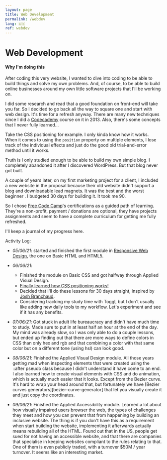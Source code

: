 ```yaml
---
layout: page
title: Web Development
permalink: /webdev
lang: 🇺🇸
ref: webdev
---
```

# Web Development

#### Why I'm doing this

After coding this very website, I wanted to dive into coding to be able to build things and solve my own problems. And, of course, to be able to build online businesses around my own little software projects that I'll be working on.

I did some research and read that a good foundation on front-end will take you far. So I decided to go back all the way to square one and start with web design. It's time for a refresh anyway. There are many new techniques since I did a [Codecademy][codecademy] course on it in 2013. Also, there's some concepts that I never fully learned...

Take the CSS positioning for example. I only kinda know how it works. When it comes to using the `position` property on multiple elements, I lose track of the individual effects and just do the good old trial-and-error method until it works.

Truth is I only studied enough to be able to build my own simple blog. I completely abandoned it after I discovered WordPress. But that blog never got built.

A couple of years later, on my first marketing project for a client, I included a new website in the proposal because their old website didn't support a blog and downloadable lead magnets. It was the best and the worst beginner . I budgeted 30 days for building it. It took me 90.

So I chose [Free Code Camp][freecodecamp]'s certifications as a guided path of learning. They're a non-profit, payment / donations are optional, they have projects assignments and seem to have a complete curriculum for getting me fully refreshed.

I'll keep a journal of my progress here.

Activity Log:

- *05/06/21*: started and finished the first module in [Responsive Web Design][responsive-web-design], the one on Basic HTML and HTML5.

- *06/06/21*:
    - Finished the module on Basic CSS and got halfway through Applied Visual Design.
    - [Finally learned how CSS positioning works!][css-positioning-twitter-thread]
    - Decided that I'll do these lessons for 30 days straight, inspired by [Josh Branchaud][30-days-of-x].
    - Considering tracking my study time with Toggl, but I don't usually like adding new daily tools to my workflow. Let's experiment and see if it has any benefits.

- *07/06/21*: Got stuck in adult life bureaucracy and didn't have much time to study. Made sure to put in at least half an hour at the end of the day. My mind was already slow, so I was only able to do a couple lessons, but ended up finding out that there are more ways to define colors in CSS than only hex and rgb and that combining a color with that same color but on a different tone (using hsl) can look good.

- *08/06/21*: Finished the Applied Visual Design module. All those years getting mad when inspecting elements that were created using the ::after pseudo class because I didn't understand it have come to an end. I also learned how to create visual elements with CSS and do animation, which is actually much easier that it looks. Except from the Bezier curve. It's hard to wrap your head around that, but fortunately we have [Bezier curves generators][bezier-curve-generator] that let you visually create it and just copy the coordinates.

- *09/06/21*: Finished the Applied Accessibility module. Learned a lot about how visually impaired users browser the web, the types of challenges they meet and how you can prevent that from happening by building an inclusive website. The thing is if you don't have this as a requirement when start building the website, implementing it afterwards actually means rebuilding all of the HTML. Found out that in the US, people get sued for not having an accessible website, and that there are companies that specialise in keeping websites compliant to the rules relating to that. One of them is even publicly traded, with a turnover $50M / year turnover. It seems like an interesting market.


[codecademy]: https://www.codecademy.com/
[freecodecamp]: https://www.freecodecamp.org/learn
[responsive-web-design]: https://www.freecodecamp.org/learn/responsive-web-design
[css-positioning-twitter-thread]: https://twitter.com/itsvitoracacio/status/1401645825688625153?s=20
[30-days-of-x]: https://dev.to/jbranchaud/30-days-of-x-strategies-4aap
[bezier-curves-generator]: http://www.css3beziercurve.net/
